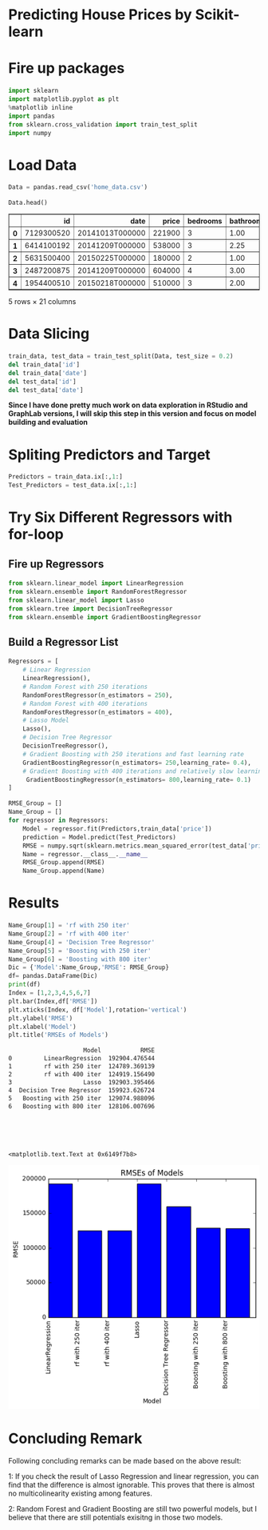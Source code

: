 
# Predicting House Prices by Scikit-learn

# Fire up packages


```python
import sklearn
import matplotlib.pyplot as plt
%matplotlib inline
import pandas
from sklearn.cross_validation import train_test_split
import numpy
```

# Load Data


```python
Data = pandas.read_csv('home_data.csv')
```


```python
Data.head()
```




<div>
<table border="1" class="dataframe">
  <thead>
    <tr style="text-align: right;">
      <th></th>
      <th>id</th>
      <th>date</th>
      <th>price</th>
      <th>bedrooms</th>
      <th>bathrooms</th>
      <th>sqft_living</th>
      <th>sqft_lot</th>
      <th>floors</th>
      <th>waterfront</th>
      <th>view</th>
      <th>...</th>
      <th>grade</th>
      <th>sqft_above</th>
      <th>sqft_basement</th>
      <th>yr_built</th>
      <th>yr_renovated</th>
      <th>zipcode</th>
      <th>lat</th>
      <th>long</th>
      <th>sqft_living15</th>
      <th>sqft_lot15</th>
    </tr>
  </thead>
  <tbody>
    <tr>
      <th>0</th>
      <td>7129300520</td>
      <td>20141013T000000</td>
      <td>221900</td>
      <td>3</td>
      <td>1.00</td>
      <td>1180</td>
      <td>5650</td>
      <td>1.0</td>
      <td>0</td>
      <td>0</td>
      <td>...</td>
      <td>7</td>
      <td>1180</td>
      <td>0</td>
      <td>1955</td>
      <td>0</td>
      <td>98178</td>
      <td>47.5112</td>
      <td>-122.257</td>
      <td>1340</td>
      <td>5650</td>
    </tr>
    <tr>
      <th>1</th>
      <td>6414100192</td>
      <td>20141209T000000</td>
      <td>538000</td>
      <td>3</td>
      <td>2.25</td>
      <td>2570</td>
      <td>7242</td>
      <td>2.0</td>
      <td>0</td>
      <td>0</td>
      <td>...</td>
      <td>7</td>
      <td>2170</td>
      <td>400</td>
      <td>1951</td>
      <td>1991</td>
      <td>98125</td>
      <td>47.7210</td>
      <td>-122.319</td>
      <td>1690</td>
      <td>7639</td>
    </tr>
    <tr>
      <th>2</th>
      <td>5631500400</td>
      <td>20150225T000000</td>
      <td>180000</td>
      <td>2</td>
      <td>1.00</td>
      <td>770</td>
      <td>10000</td>
      <td>1.0</td>
      <td>0</td>
      <td>0</td>
      <td>...</td>
      <td>6</td>
      <td>770</td>
      <td>0</td>
      <td>1933</td>
      <td>0</td>
      <td>98028</td>
      <td>47.7379</td>
      <td>-122.233</td>
      <td>2720</td>
      <td>8062</td>
    </tr>
    <tr>
      <th>3</th>
      <td>2487200875</td>
      <td>20141209T000000</td>
      <td>604000</td>
      <td>4</td>
      <td>3.00</td>
      <td>1960</td>
      <td>5000</td>
      <td>1.0</td>
      <td>0</td>
      <td>0</td>
      <td>...</td>
      <td>7</td>
      <td>1050</td>
      <td>910</td>
      <td>1965</td>
      <td>0</td>
      <td>98136</td>
      <td>47.5208</td>
      <td>-122.393</td>
      <td>1360</td>
      <td>5000</td>
    </tr>
    <tr>
      <th>4</th>
      <td>1954400510</td>
      <td>20150218T000000</td>
      <td>510000</td>
      <td>3</td>
      <td>2.00</td>
      <td>1680</td>
      <td>8080</td>
      <td>1.0</td>
      <td>0</td>
      <td>0</td>
      <td>...</td>
      <td>8</td>
      <td>1680</td>
      <td>0</td>
      <td>1987</td>
      <td>0</td>
      <td>98074</td>
      <td>47.6168</td>
      <td>-122.045</td>
      <td>1800</td>
      <td>7503</td>
    </tr>
  </tbody>
</table>
<p>5 rows × 21 columns</p>
</div>



# Data Slicing


```python
train_data, test_data = train_test_split(Data, test_size = 0.2)
del train_data['id']
del train_data['date']
del test_data['id']
del test_data['date']
```

**Since I have done pretty much work on data exploration in RStudio and GraphLab versions, I will skip this step in this version and focus on model building and evaluation**

# Spliting Predictors and Target


```python
Predictors = train_data.ix[:,1:]
Test_Predictors = test_data.ix[:,1:]

```

# Try Six Different Regressors with for-loop

## Fire up Regressors


```python
from sklearn.linear_model import LinearRegression
from sklearn.ensemble import RandomForestRegressor
from sklearn.linear_model import Lasso
from sklearn.tree import DecisionTreeRegressor
from sklearn.ensemble import GradientBoostingRegressor
```

## Build a Regressor List


```python
Regressors = [
    # Linear Regression
    LinearRegression(),
    # Random Forest with 250 iterations
    RandomForestRegressor(n_estimators = 250),
    # Random Forest with 400 iterations
    RandomForestRegressor(n_estimators = 400),
    # Lasso Model
    Lasso(),
    # Decision Tree Regressor
    DecisionTreeRegressor(),
    # Gradient Boosting with 250 iterations and fast learning rate
    GradientBoostingRegressor(n_estimators= 250,learning_rate= 0.4),
    # Gradient Boosting with 400 iterations and relatively slow learning rate
     GradientBoostingRegressor(n_estimators= 800,learning_rate= 0.1)
]
```


```python
RMSE_Group = []
Name_Group = []
for regressor in Regressors:
    Model = regressor.fit(Predictors,train_data['price'])
    prediction = Model.predict(Test_Predictors)
    RMSE = numpy.sqrt(sklearn.metrics.mean_squared_error(test_data['price'],prediction))
    Name = regressor.__class__.__name__
    RMSE_Group.append(RMSE)
    Name_Group.append(Name)
```

# Results


```python
Name_Group[1] = 'rf with 250 iter'
Name_Group[2] = 'rf with 400 iter'
Name_Group[4] = 'Decision Tree Regressor'
Name_Group[5] = 'Boosting with 250 iter'
Name_Group[6] = 'Boosting with 800 iter'
Dic = {'Model':Name_Group,'RMSE': RMSE_Group}
df= pandas.DataFrame(Dic)
print(df)
Index = [1,2,3,4,5,6,7]
plt.bar(Index,df['RMSE'])
plt.xticks(Index, df['Model'],rotation='vertical')
plt.ylabel('RMSE')
plt.xlabel('Model')
plt.title('RMSEs of Models')
```

                         Model           RMSE
    0         LinearRegression  192904.476544
    1         rf with 250 iter  124789.369139
    2         rf with 400 iter  124919.156490
    3                    Lasso  192903.395466
    4  Decision Tree Regressor  159923.626724
    5   Boosting with 250 iter  129074.988096
    6   Boosting with 800 iter  128106.007696
    




    <matplotlib.text.Text at 0x6149f7b8>




![png](output_18_2.png)


# Concluding Remark

Following concluding remarks can be made based on the above result:

1: If you check the result of Lasso Regression and linear regression, you can find that the difference is almost ignorable. This proves that there is almost no multicolinearity existing among features.

2: Random Forest and Gradient Boosting are still two powerful models, but I believe that there are still potentials exisitng in those two models.
